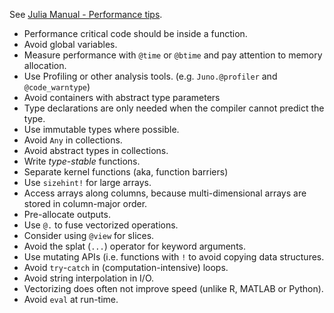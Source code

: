 See [Julia Manual - Performance tips](https://docs.julialang.org/en/v1/manual/performance-tips/).

- Performance critical code should be inside a function.
- Avoid global variables.
- Measure performance with `@time` or `@btime` and pay attention to memory allocation.
- Use Profiling or other analysis tools. (e.g. `Juno.@profiler` and `@code_warntype`)
- Avoid containers with abstract type parameters
- Type declarations are only needed when the compiler cannot predict the type.
- Use immutable types where possible.
- Avoid `Any` in collections.
- Avoid abstract types in collections.
- Write *type-stable* functions.
- Separate kernel functions (aka, function barriers)
- Use `sizehint!` for large arrays.
- Access arrays along columns, because multi-dimensional arrays are stored in column-major order.
- Pre-allocate outputs.
- Use `@.` to fuse vectorized operations.
- Consider using `@view` for slices.
- Avoid the splat (`...`) operator for keyword arguments.
- Use mutating APIs (i.e. functions with `!` to avoid copying data structures.
- Avoid `try`-`catch` in (computation-intensive) loops.
- Avoid string interpolation in I/O.
- Vectorizing does often not improve speed (unlike R, MATLAB or Python).
- Avoid `eval` at run-time.
